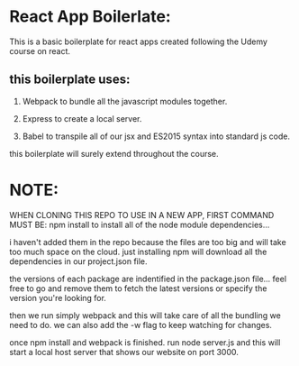 React App Boilerlate:
=====================

This is a basic boilerplate for react apps created following the Udemy course on react.

this boilerplate uses:
----------------------

1. Webpack to bundle all the javascript modules together.

2. Express to create a local server.

3. Babel to transpile all of our jsx and ES2015 syntax into standard js code.

this boilerplate will surely extend throughout the course.

NOTE:
=====

WHEN CLONING THIS REPO TO USE IN A NEW APP, FIRST COMMAND MUST BE:
    npm install
to install all of the node module dependencies...

i haven't added them in the repo because the files are too big and will take too much space on the cloud. just installing npm will download all the dependencies in our project.json file.

the versions of each package are indentified in the package.json file... feel free to go and remove them to fetch the latest versions or specify the version you're looking for.

then we run simply webpack and this will take care of all the bundling we need to do. we can also add the -w flag to keep watching for changes.

once npm install and webpack is finished. run node server.js and this will start a local host server that shows our website on port 3000.
